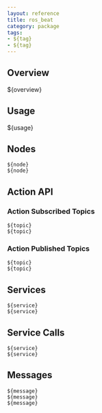 ```yaml
---
layout: reference
title: ros_beat
category: package
tags: 
- ${tag}
- ${tag}
---
```


## Overview
${overview}

## Usage
${usage}

## Nodes
``${node}``  
``${node}``  

## Action API
### Action Subscribed Topics
``${topic}``  
``${topic}``  

### Action Published Topics
``${topic}``  
``${topic}``  

## Services
``${service}``  
``${service}``  

## Service Calls
``${service}``  
``${service}``  

## Messages
``${message}``  
``${message}``  
``${message}``  
